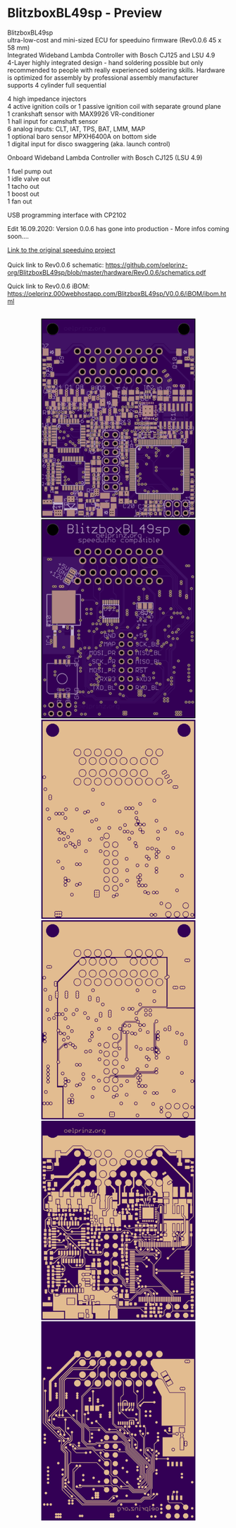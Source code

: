 # BlitzboxBL49sp - Preview<br/>
BlitzboxBL49sp<br/>
ultra-low-cost and mini-sized ECU for speeduino firmware (Rev0.0.6 45 x 58 mm)<br/>
Integrated Wideband Lambda Controller with Bosch CJ125 and LSU 4.9<br/>
4-Layer highly integrated design - hand soldering possible but only recommended to people with really experienced soldering skills.  Hardware is optimized for assembly by professional assembly manufacturer<br/>
supports 4 cylinder full sequential<br/>

4 high impedance injectors<br/>
4 active ignition coils or 1 passive ignition coil with separate ground plane<br/>
1 crankshaft sensor with MAX9926 VR-conditioner<br/>
1 hall input for camshaft sensor<br/>
6 analog inputs: CLT, IAT, TPS, BAT, LMM, MAP<br/>
1 optional baro sensor MPXH6400A on bottom side<br/>
1 digital input for disco swaggering (aka. launch control)<br/>

Onboard Wideband Lambda Controller with Bosch CJ125 (LSU 4.9)<br/>

1 fuel pump out<br/>
1 idle valve out<br/>
1 tacho out<br/>
1 boost out<br/>
1 fan out<br/>

USB programming interface with CP2102<br/>

Edit 16.09.2020: Version 0.0.6 has gone into production - More infos coming soon....<br/>

[Link to the original speeduino project](https://www.speeduino.com "speeduino homepage")<br/>
<br/>
Quick link to Rev0.0.6 schematic: https://github.com/oelprinz-org/BlitzboxBL49sp/blob/master/hardware/Rev0.0.6/schematics.pdf <br/>

Quick link to Rev0.0.6 iBOM: https://oelprinz.000webhostapp.com/BlitzboxBL49sp/V0.0.6/iBOM/ibom.html <br/>

<p align="center">
  <br/>
  <img src="hardware/Rev0.0.6/top.png" width="350" title="Top Side">
  <img src="hardware/Rev0.0.6/bottom.png" width="350" alt="accessibility text"><br/>
  <img src="hardware/Rev0.0.6/internal_plane1.png" width="350" title="Internal Plane 1">
  <img src="hardware/Rev0.0.6/internal_plane2.png" width="350" title="Internal Plane 2">
  <img src="hardware/Rev0.0.6/top_layer.png" width="350" title="Top Side">
  <img src="hardware/Rev0.0.6/bottom_layer.png" width="350" alt="accessibility text">
</p>
<br/>
<p align="center">
  <br/>
</p>
